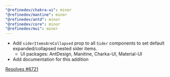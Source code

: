 ```yaml
---
"@refinedev/chakra-ui": minor
"@refinedev/mantine": minor
"@refinedev/antd": minor
"@refinedev/core": minor
"@refinedev/mui": minor
---
```


- Add `siderItemsAreCollapsed` prop to all `Sider` components to set default expanded/collapsed nested sider items.
  - UI packages: AntDesign, Manitine, Charka-UI, Material-UI
- Add documentation for this addition

[Resolves #6721](https://github.com/refinedev/refine/issues/6721)
